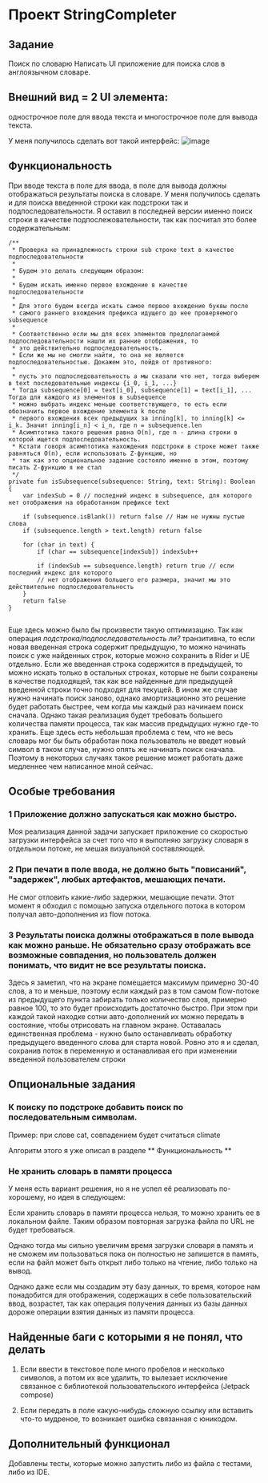# Проект StringCompleter
## Задание
Поиск по словарю
Написать UI приложение для поиска слов в англоязычном словаре.


## Внешний вид = 2 UI элемента: 
однострочное поле для ввода текста и многострочное поле для вывода текста. 

У меня получилось сделать вот такой интерфейс:
![image](https://user-images.githubusercontent.com/7702419/114311066-e97ed300-9af5-11eb-9cef-81941749b89e.png)

## Функциональность
При вводе текста в поле для ввода, в поле для вывода должны отображаться результаты поиска в словаре. У меня получилось сделать и для поиска введенной строки как подстроки так и подпоследовательности. Я оставил в последней версии именно поиск строки в качестве подпослежовательности, так как посчитал это более содержательным:

```
/**
 * Проверка на принадлежность строки sub строке text в качестве подпоследовательности
 *
 * Будем это делать следующим образом:
 *
 * Будем искать именно первое вхождение в качестве подпоследовательности
 *
 * Для этого будем всегда искать самое первое вхождение буквы после
 * самого раннего вхождения префикса идущего до нее проверяемого subsequence
 *
 * Соответственно если мы для всех элементов предполагаемой подпоследовательности нашли их ранние отображения, то
 * это действительно подпоследовательность.
 * Если же мы не смогли найти, то она не является подпоследовательностью. Докажем это, пойдя от противного:
 *
 * пусть это подпоследовательность а мы сказали что нет, тогда выберем в text последовательные индексы {i_0, i_1, ...}
 * Тогда subsequence[0] = text[i_0], subsequence[1] = text[i_1], ... Тогда для каждого из элементов в subsequence
 * можно выбрать индекс меньше соответствующего, то есть если обозначить первое вхождение элемента k после
 * первого вхождения всех предыдущих за inning[k], то inning[k] <= i_k. Значит inning[i_n] < i_n, где n = subsequence.len
 * Асимптотика такого решения равна O(n), где n - длина строки в которой ищется подпоследовательность.
 * Кстати говоря асимптотика нахождения подстроки в строке может также равняться O(n), если использовать Z-функцию, но 
 * так как это опциональное задание состояло именно в этом, поэтому писать Z-функцию я не стал
 */
private fun isSubsequence(subsequence: String, text: String): Boolean {
    var indexSub = 0 // последний индекс в subsequence, для которого нет отображения на обработанном префиксе text

    if (subsequence.isBlank()) return false // Нам не нужны пустые слова
    if (subsequence.length > text.length) return false

    for (char in text) {
        if (char == subsequence[indexSub]) indexSub++

        if (indexSub == subsequence.length) return true // если последний индекс для которого
        // нет отображения большего его размера, значит мы это действительно подпоследовательность
    }
    return false
}


```


Еще здесь можно было бы произвести такую оптимизацию. Так как операция *подстрока/подпоследовательность ли?* транзитивна, то если новая введенная строка содержит предыдущую, то можно начинать поиск с уже найденных строк, которые можно сохранить в Rider и UE отдельно. Если же введенная строка содержится в предыдущей, то можно искать только в остальных строках, которые не были сохранены в качестве подходящей, так как все найденные для предыдущей введенной строки  точно подходят для текущей. В ином же случае нужно начинать поиск заново, однако амортизационно это решение будет работать быстрее, чем когда мы каждый раз начинаем поиск сначала. Однако такая реализация будет требовать большего количества памяти процесса, так как массив предыдущих нужно где-то хранить. Еще здесь есть небольшая проблема с тем, что не весь словарь мог бы быть обработан пока пользователь не введет новый символ в таком случае, нужно опять же начинать поиск сначала. Поэтому в некоторых случаях такое решение может работать даже медленнее чем написанное мной сейчас.

## Особые требования

### 1 Приложение должно запускаться как можно быстро.

Моя реализация данной задачи запускает приложение со скоростью загрузки интерфейса за счет того что я выполняю загрузку словаря в отдельном потоке, не мешая визуальной составляющей.

### 2 При печати в поле ввода, не должно быть "повисаний", "задержек", любых артефактов, мешающих печати.

Не смог отловить какие-либо задержки, мешающие печати. Этот момент я обходил с помощью запуска отдельного потока в котором получал авто-дополнения из flow потока.

### 3 Результаты поиска должны отображаться в поле вывода как можно раньше. Не обязательно сразу отображать все возможные совпадения, но пользователь должен понимать, что видит не все результаты поиска.

Здесь я заметил, что на экране помещается максимум примерно 30-40 слов, а то и меньше, поэтому если каждый раз в том самом flow-потоке из предыдущего пункта забирать только количество слов, примерно равное 100, то это будет происходить достаточно быстро. При этом при каждой такой находке сотни авто-дополнений их можно передать в состояние, чтобы отрисовать на главном экране. Оставалась единственная проблема - нужно было останавливать обработку предыдущего введенного слова для старта новой. Ровно это я и сделал, сохранив поток в переменную и останавливая его при изменении введенной пользователем строки

## Опциональные задания
### К поиску по подстроке добавить поиск по последовательным символам.
Пример: при слове cat, совпадением будет считаться climate

Алгоритм этого я уже описал в разделе ** Функциональность  **

### Не хранить словарь в памяти процесса

У меня есть вариант решения, но я не успел её реализовать по-хорошему, но идея в следующем:

Если хранить словарь в памяти процесса нельзя, то можно хранить ее в локальном файле. Таким образом повторная загрузка файла по URL не будет требоваться.

Однако тогда мы сильно увеличим время загрузки словаря в память и не сможем им пользоваться пока он полностью не запишется в память, если на файл может быть открыт либо только на чтение, либо только на вывод.

Однако даже если мы создадим эту базу данных, то время, которое нам понадобится для отображения, содержащих в себе пользовательский ввод, возрастет, так как операция получения данных из базы данных дороже операции взятия данных из памяти процесса.

## Найденные баги с которыми я не понял, что делать

1) Если ввести в текстовое поле много пробелов и несколько символов, а потом их все удалить, то вылезает исключение связанное с библиотекой пользовательского интерфейса (Jetpack compose)

2) Если передать в поле какую-нибудь сложную ссылку или вставить что-то мудреное, то возникает ошибка связанная с юникодом.

## Дополнительный функционал

Добавлены тесты, которые можно запустить либо из файла с тестами, либо из IDE.
